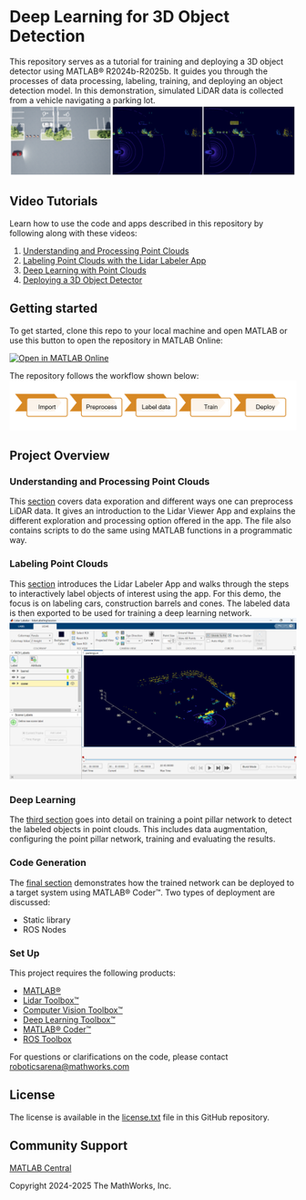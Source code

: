 # Deep Learning for 3D Object Detection

This repository serves as a tutorial for training and deploying a 3D object detector using MATLAB® R2024b-R2025b. It guides you through the processes of data processing, labeling, training, and deploying an object detection model. In this demonstration, simulated LiDAR data is collected from a vehicle navigating a parking lot.
![project overview](./images/scene-lidar-labels.png)

## Video Tutorials
Learn how to use the code and apps described in this repository by following along with these videos:
1. [Understanding and Processing Point Clouds](https://www.mathworks.com/videos/understanding-and-processing-point-clouds-1758624240285.html)
2. [Labeling Point Clouds with the Lidar Labeler App](https://www.mathworks.com/videos/labeling-point-clouds-with-the-lidar-labeler-app-1758622603100.html)
3. [Deep Learning with Point Clouds](https://www.mathworks.com/videos/deep-learning-with-point-clouds-1758620565245.html)
4. [Deploying a 3D Object Detector](https://www.mathworks.com/videos/deploying-a-3d-object-detector-1758625294514.html)

## Getting started

To get started, clone this repo to your local machine and open MATLAB or use this button to open the repository in MATLAB Online:

[![Open in MATLAB Online](https://www.mathworks.com/images/responsive/global/open-in-matlab-online.svg)](https://matlab.mathworks.com/open/github/v1?repo=​​https://github.com/mathworks-robotics/deep-learning-for-3D-object-detection​)

The repository follows the workflow shown below:
![workflow](./images/main-workflow.png)

## Project Overview

### Understanding and Processing Point Clouds

This [section](<./1. Import and Process>) covers data exporation and different ways one can preprocess LiDAR data. It gives an introduction to the Lidar Viewer App and explains the different exploration and processing option offered in the app. The file also contains scripts to do the same using MATLAB functions in a programmatic way. 

### Labeling Point Clouds

This [section](<./2. Labeling Point Clouds>) introduces the Lidar Labeler App and walks through the steps to interactively label objects of interest using the app. For this demo, the focus is on labeling cars, construction barrels and cones. The labeled data is then exported to be used for training a deep learning network.
![lidar labeler](./images/lidar-labeler.png)

### Deep Learning

The [third section](<./3. Deep Learning with Point Clouds - Training Object Detectors>) goes into detail on training a point pillar network to detect the labeled objects in point clouds. This includes data augmentation, configuring the point pillar network, training and evaluating the results.

### Code Generation

The [final section](<./4. Deploying 3D Object Detectors>) demonstrates how the trained network can be deployed to a target system using MATLAB® Coder™. Two types of deployment are discussed:
- Static library
- ROS Nodes

### Set Up

This project requires the following products:
- [MATLAB®](https://www.mathworks.com/products/matlab.html)
- [Lidar Toolbox™](https://www.mathworks.com/products/lidar.html)
- [Computer Vision Toolbox™](https://www.mathworks.com/products/computer-vision.html)
- [Deep Learning Toolbox™](https://www.mathworks.com/products/deep-learning.html)
- [MATLAB® Coder™](https://www.mathworks.com/products/matlab-coder.html)
- [ROS Toolbox](https://www.mathworks.com/products/ros.html)

For questions or clarifications on the code, please contact roboticsarena@mathworks.com


## License
The license is available in the [license.txt](license.txt) file in this GitHub repository.

## Community Support
[MATLAB Central](https://www.mathworks.com/matlabcentral/)

Copyright 2024-2025 The MathWorks, Inc.
